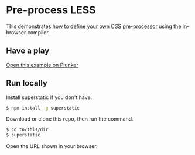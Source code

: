 # Pre-process LESS

This demonstrates [how to define your own CSS pre-processor](http://riot.js.org/guide/compiler/#any-language) using the in-browser compiler.

## Have a play

[Open this example on Plunker](http://riot.js.org/examples/plunker/?app=pre-process-less)

## Run locally

Install superstatic if you don't have.

```bash
$ npm install -g superstatic
```

Download or clone this repo, then run the command.

```bash
$ cd to/this/dir
$ superstatic
```

Open the URL shown in your browser.
